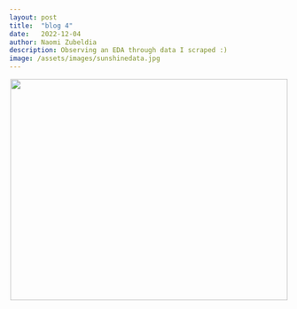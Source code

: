 ```yaml
---
layout: post
title:  "blog 4"
date:   2022-12-04
author: Naomi Zubeldia
description: Observing an EDA through data I scraped :)
image: /assets/images/sunshinedata.jpg
---
```





<p align="center">
<img src="https://github.com/naomizubeldia/stat386-projects/raw/main/assets/images/scatter.html" width="500" height="400">
</p>
